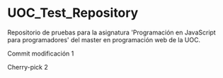 # UOC_Test_Repository
Repositorio de pruebas para la asignatura 'Programación en JavaScript para programadores' del master en programación web de la UOC. 

Commit modificación 1


Cherry-pick 2